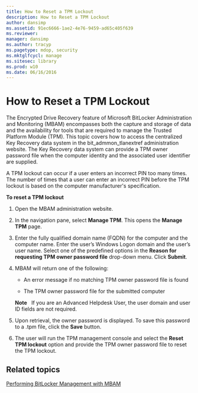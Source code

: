```yaml
---
title: How to Reset a TPM Lockout
description: How to Reset a TPM Lockout
author: dansimp
ms.assetid: 91ec6666-1ae2-4e76-9459-ad65c405f639
ms.reviewer: 
manager: dansimp
ms.author: tracyp
ms.pagetype: mdop, security
ms.mktglfcycl: manage
ms.sitesec: library
ms.prod: w10
ms.date: 06/16/2016
---
```



# How to Reset a TPM Lockout


The Encrypted Drive Recovery feature of Microsoft BitLocker Administration and Monitoring (MBAM) encompasses both the capture and storage of data and the availability for tools that are required to manage the Trusted Platform Module (TPM). This topic covers how to access the centralized Key Recovery data system in the bit\_admmon\_tlanextref administration website. The Key Recovery data system can provide a TPM owner password file when the computer identity and the associated user identifier are supplied.

A TPM lockout can occur if a user enters an incorrect PIN too many times. The number of times that a user can enter an incorrect PIN before the TPM lockout is based on the computer manufacturer's specification.

**To reset a TPM lockout**

1.  Open the MBAM administration website.

2.  In the navigation pane, select **Manage TPM**. This opens the **Manage TPM** page.

3.  Enter the fully qualified domain name (FQDN) for the computer and the computer name. Enter the user’s Windows Logon domain and the user’s user name. Select one of the predefined options in the **Reason for requesting TPM owner password file** drop-down menu. Click **Submit**.

4.  MBAM will return one of the following:

    -   An error message if no matching TPM owner password file is found

    -   The TPM owner password file for the submitted computer

    **Note**  
    If you are an Advanced Helpdesk User, the user domain and user ID fields are not required.

     

5.  Upon retrieval, the owner password is displayed. To save this password to a .tpm file, click the **Save** button.

6.  The user will run the TPM management console and select the **Reset TPM lockout** option and provide the TPM owner password file to reset the TPM lockout.

## Related topics


[Performing BitLocker Management with MBAM](performing-bitlocker-management-with-mbam.md)

 

 





